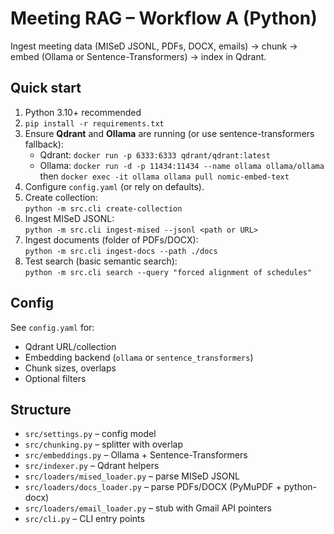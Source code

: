 
# Meeting RAG – Workflow A (Python)

Ingest meeting data (MISeD JSONL, PDFs, DOCX, emails) → chunk → embed (Ollama or Sentence-Transformers) → index in Qdrant.

## Quick start

1) Python 3.10+ recommended
2) `pip install -r requirements.txt`
3) Ensure **Qdrant** and **Ollama** are running (or use sentence-transformers fallback):
   - Qdrant: `docker run -p 6333:6333 qdrant/qdrant:latest`
   - Ollama: `docker run -d -p 11434:11434 --name ollama ollama/ollama` then `docker exec -it ollama ollama pull nomic-embed-text`
4) Configure `config.yaml` (or rely on defaults).
5) Create collection:  
   `python -m src.cli create-collection`
6) Ingest MISeD JSONL:  
   `python -m src.cli ingest-mised --jsonl <path or URL>`
7) Ingest documents (folder of PDFs/DOCX):  
   `python -m src.cli ingest-docs --path ./docs`
8) Test search (basic semantic search):  
   `python -m src.cli search --query "forced alignment of schedules"`

## Config
See `config.yaml` for:
- Qdrant URL/collection
- Embedding backend (`ollama` or `sentence_transformers`)
- Chunk sizes, overlaps
- Optional filters

## Structure
- `src/settings.py` – config model
- `src/chunking.py` – splitter with overlap
- `src/embeddings.py` – Ollama + Sentence-Transformers
- `src/indexer.py` – Qdrant helpers
- `src/loaders/mised_loader.py` – parse MISeD JSONL
- `src/loaders/docs_loader.py` – parse PDFs/DOCX (PyMuPDF + python-docx)
- `src/loaders/email_loader.py` – stub with Gmail API pointers
- `src/cli.py` – CLI entry points

